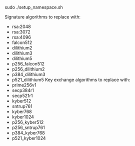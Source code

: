 sudo ./setup_namespace.sh

Signature algorithms to replace with:
- rsa:2048
- rsa:3072
- rsa:4096
- falcon512
- dilithium2
- dilithium3
- dilithium5
- p256_falcon512
- p256_dilithium2
- p384_dilithium3
- p521_dilithium5
Key exchange algorithms to replace with:
- prime256v1 
- secp384r1 
- secp521r1
- kyber512 
- sntrup761 
- kyber768 
- kyber1024
- p256_kyber512 
- p256_sntrup761 
- p384_kyber768 
- p521_kyber1024